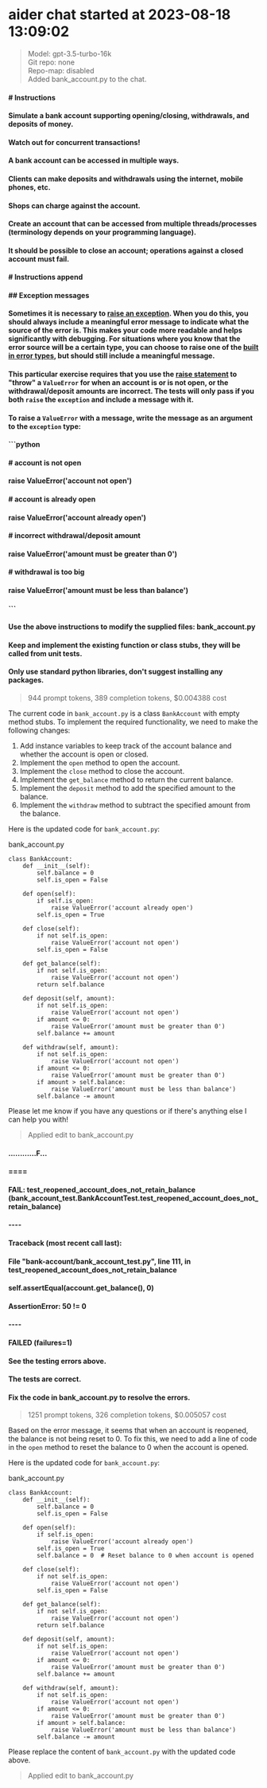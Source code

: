
# aider chat started at 2023-08-18 13:09:02

> Model: gpt-3.5-turbo-16k  
> Git repo: none  
> Repo-map: disabled  
> Added bank_account.py to the chat.  

#### # Instructions  
####   
#### Simulate a bank account supporting opening/closing, withdrawals, and deposits of money.  
#### Watch out for concurrent transactions!  
####   
#### A bank account can be accessed in multiple ways.  
#### Clients can make deposits and withdrawals using the internet, mobile phones, etc.  
#### Shops can charge against the account.  
####   
#### Create an account that can be accessed from multiple threads/processes (terminology depends on your programming language).  
####   
#### It should be possible to close an account; operations against a closed account must fail.  
#### # Instructions append  
####   
#### ## Exception messages  
####   
#### Sometimes it is necessary to [raise an exception](https://docs.python.org/3/tutorial/errors.html#raising-exceptions). When you do this, you should always include a **meaningful error message** to indicate what the source of the error is. This makes your code more readable and helps significantly with debugging. For situations where you know that the error source will be a certain type, you can choose to raise one of the [built in error types](https://docs.python.org/3/library/exceptions.html#base-classes), but should still include a meaningful message.  
####   
#### This particular exercise requires that you use the [raise statement](https://docs.python.org/3/reference/simple_stmts.html#the-raise-statement) to "throw" a `ValueError` for when an account is or is not open, or the withdrawal/deposit amounts are incorrect. The tests will only pass if you both `raise` the `exception` and include a message with it.  
####   
#### To raise a `ValueError` with a message, write the message as an argument to the `exception` type:    
####   
####   
#### ```python  
#### # account is not open  
#### raise ValueError('account not open')  
####   
#### # account is already open  
#### raise ValueError('account already open')  
####   
#### # incorrect withdrawal/deposit amount  
#### raise ValueError('amount must be greater than 0')  
####   
#### # withdrawal is too big  
#### raise ValueError('amount must be less than balance')  
#### ```  
#### ####  
####   
#### Use the above instructions to modify the supplied files: bank_account.py  
#### Keep and implement the existing function or class stubs, they will be called from unit tests.  
#### Only use standard python libraries, don't suggest installing any packages.  
> 944 prompt tokens, 389 completion tokens, $0.004388 cost  

The current code in `bank_account.py` is a class `BankAccount` with empty method stubs. To implement the required functionality, we need to make the following changes:

1. Add instance variables to keep track of the account balance and whether the account is open or closed.
2. Implement the `open` method to open the account.
3. Implement the `close` method to close the account.
4. Implement the `get_balance` method to return the current balance.
5. Implement the `deposit` method to add the specified amount to the balance.
6. Implement the `withdraw` method to subtract the specified amount from the balance.

Here is the updated code for `bank_account.py`:

bank_account.py
```
class BankAccount:
    def __init__(self):
        self.balance = 0
        self.is_open = False

    def open(self):
        if self.is_open:
            raise ValueError('account already open')
        self.is_open = True

    def close(self):
        if not self.is_open:
            raise ValueError('account not open')
        self.is_open = False

    def get_balance(self):
        if not self.is_open:
            raise ValueError('account not open')
        return self.balance

    def deposit(self, amount):
        if not self.is_open:
            raise ValueError('account not open')
        if amount <= 0:
            raise ValueError('amount must be greater than 0')
        self.balance += amount

    def withdraw(self, amount):
        if not self.is_open:
            raise ValueError('account not open')
        if amount <= 0:
            raise ValueError('amount must be greater than 0')
        if amount > self.balance:
            raise ValueError('amount must be less than balance')
        self.balance -= amount
```

Please let me know if you have any questions or if there's anything else I can help you with!

> Applied edit to bank_account.py  

#### ............F...  
#### ====  
#### FAIL: test_reopened_account_does_not_retain_balance (bank_account_test.BankAccountTest.test_reopened_account_does_not_retain_balance)  
#### ----  
#### Traceback (most recent call last):  
####   File "bank-account/bank_account_test.py", line 111, in test_reopened_account_does_not_retain_balance  
####     self.assertEqual(account.get_balance(), 0)  
#### AssertionError: 50 != 0  
####   
#### ----  
####   
####   
#### FAILED (failures=1)  
#### ####  
####   
#### See the testing errors above.  
#### The tests are correct.  
#### Fix the code in bank_account.py to resolve the errors.  
> 1251 prompt tokens, 326 completion tokens, $0.005057 cost  

Based on the error message, it seems that when an account is reopened, the balance is not being reset to 0. To fix this, we need to add a line of code in the `open` method to reset the balance to 0 when the account is opened.

Here is the updated code for `bank_account.py`:

bank_account.py
```
class BankAccount:
    def __init__(self):
        self.balance = 0
        self.is_open = False

    def open(self):
        if self.is_open:
            raise ValueError('account already open')
        self.is_open = True
        self.balance = 0  # Reset balance to 0 when account is opened

    def close(self):
        if not self.is_open:
            raise ValueError('account not open')
        self.is_open = False

    def get_balance(self):
        if not self.is_open:
            raise ValueError('account not open')
        return self.balance

    def deposit(self, amount):
        if not self.is_open:
            raise ValueError('account not open')
        if amount <= 0:
            raise ValueError('amount must be greater than 0')
        self.balance += amount

    def withdraw(self, amount):
        if not self.is_open:
            raise ValueError('account not open')
        if amount <= 0:
            raise ValueError('amount must be greater than 0')
        if amount > self.balance:
            raise ValueError('amount must be less than balance')
        self.balance -= amount
```

Please replace the content of `bank_account.py` with the updated code above.

> Applied edit to bank_account.py  
